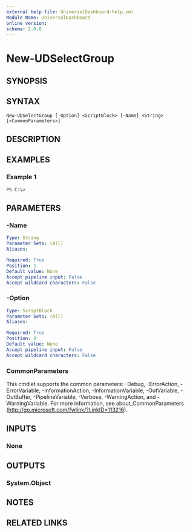 ```yaml
---
external help file: UniversalDashboard-help.xml
Module Name: UniversalDashboard
online version:
schema: 2.0.0
---
```


# New-UDSelectGroup

## SYNOPSIS

## SYNTAX

```
New-UDSelectGroup [-Option] <ScriptBlock> [-Name] <String> [<CommonParameters>]
```

## DESCRIPTION

## EXAMPLES

### Example 1
```
PS C:\>
```

## PARAMETERS

### -Name
```yaml
Type: String
Parameter Sets: (All)
Aliases:

Required: True
Position: 1
Default value: None
Accept pipeline input: False
Accept wildcard characters: False
```

### -Option
```yaml
Type: ScriptBlock
Parameter Sets: (All)
Aliases:

Required: True
Position: 0
Default value: None
Accept pipeline input: False
Accept wildcard characters: False
```

### CommonParameters
This cmdlet supports the common parameters: -Debug, -ErrorAction, -ErrorVariable, -InformationAction, -InformationVariable, -OutVariable, -OutBuffer, -PipelineVariable, -Verbose, -WarningAction, and -WarningVariable. For more information, see about_CommonParameters (http://go.microsoft.com/fwlink/?LinkID=113216).

## INPUTS

### None

## OUTPUTS

### System.Object

## NOTES

## RELATED LINKS
